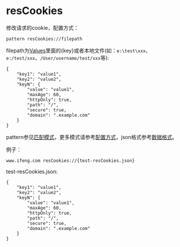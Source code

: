 # resCookies
修改请求的cookie，配置方式：

	pattern resCookies://filepath
	
filepath为[Values](http://local.whistlejs.com/#values)里面的{key}或者本地文件(如：`e:\test\xxx`、`e:/test/xxx`、`/User/username/test/xxx`等):
	
	{
		"key1": "value1",
		"key2": "value2",
		"keyN": {
            "value": "value1",
            "maxAge": 60,
            "httpOnly": true,
            "path": "/",
            "secure": true,
            "domain": ".example.com"
        }
	}

pattern参见[匹配模式](../pattern.html)，更多模式请参考[配置方式](../mode.html)，json格式参考[数据格式](../data.html)。

例子：

	www.ifeng.com resCookies://{test-resCookies.json}
	

test-resCookies.json:

	{
		"key1": "value1",
		"key2": "value2",
		"keyN": {
            "value": "value1",
            "maxAge": 60,
            "httpOnly": true,
            "path": "/",
            "secure": true,
            "domain": ".example.com"
        }
	}
	

